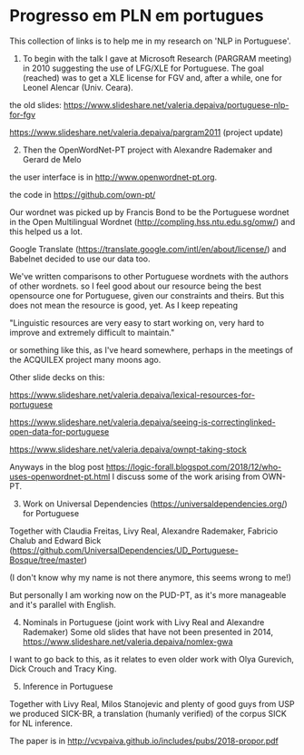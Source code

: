 # Progresso em PLN em portugues

This collection of links is to help me in my research on 'NLP in Portuguese'.

1. To begin with the talk I gave at Microsoft Research (PARGRAM meeting) in 2010 suggesting the use of LFG/XLE for Portuguese.
The goal (reached) was to get a  XLE license for  FGV and, after a while, one for  Leonel Alencar (Univ. Ceara).

the old slides:
https://www.slideshare.net/valeria.depaiva/portuguese-nlp-for-fgv 

https://www.slideshare.net/valeria.depaiva/pargram2011 (project update)

2. Then the OpenWordNet-PT project with Alexandre Rademaker and Gerard de Melo

the user interface is in http://www.openwordnet-pt.org.

the code in https://github.com/own-pt/

Our wordnet was picked up by Francis Bond to be the Portuguese wordnet in the Open Multilingual Wordnet 
(http://compling.hss.ntu.edu.sg/omw/) and this helped us a lot. 

Google Translate (https://translate.google.com/intl/en/about/license/) and Babelnet decided to use our  data too.

We've written comparisons to other Portuguese wordnets with the authors of other wordnets.
so I feel good about our resource being the best opensource one for Portuguese, given our constraints and theirs.
But this does not mean the resource is good, yet. As I keep repeating 

"Linguistic resources are very easy to start working on, very hard to improve and extremely difficult to maintain."

or something like this, as I've heard somewhere, perhaps in the meetings of the ACQUILEX project many moons ago.

Other slide decks on this: 

https://www.slideshare.net/valeria.depaiva/lexical-resources-for-portuguese

https://www.slideshare.net/valeria.depaiva/seeing-is-correctinglinked-open-data-for-portuguese

https://www.slideshare.net/valeria.depaiva/ownpt-taking-stock

Anyways in the blog post https://logic-forall.blogspot.com/2018/12/who-uses-openwordnet-pt.html I discuss some of the work arising from OWN-PT.

3. Work on Universal Dependencies (https://universaldependencies.org/) for Portuguese

Together with Claudia Freitas, Livy Real, Alexandre Rademaker, Fabricio Chalub and Edward Bick (https://github.com/UniversalDependencies/UD_Portuguese-Bosque/tree/master)

(I don't know why my name is not there anymore, this seems wrong to me!) 

But personally I am working now on the PUD-PT, as it's more manageable and it's parallel with English.

4. Nominals in Portuguese (joint work with Livy Real and Alexandre Rademaker) Some old slides that have not been presented in 2014,
https://www.slideshare.net/valeria.depaiva/nomlex-gwa

I want to go back to this, as it relates to even older work with Olya Gurevich, Dick Crouch and Tracy King.

5. Inference in Portuguese 

Together with Livy Real, Milos Stanojevic and plenty of good guys from USP we produced SICK-BR, a translation (humanly verified) of the corpus SICK for NL inference.

The paper is in http://vcvpaiva.github.io/includes/pubs/2018-propor.pdf
